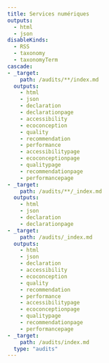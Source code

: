 ```yaml
---
title: Services numériques
outputs:
  - html
  - json
disableKinds:
  - RSS
  - taxonomy
  - taxonomyTerm
cascade:
- _target:
    path: /audits/**/index.md
  outputs:
    - html
    - json
    - declaration
    - declarationpage
    - accessibility
    - ecoconception
    - quality
    - recommendation
    - performance
    - accessibilitypage
    - ecoconceptionpage
    - qualitypage
    - recommendationpage
    - performancepage
- _target:
    path: /audits/**/_index.md
  outputs:
    - html
    - json
    - declaration
    - declarationpage
- _target:
    path: /audits/_index.md
  outputs:
    - html
    - json
    - declaration
    - accessibility
    - ecoconception
    - quality
    - recommendation
    - performance
    - accessibilitypage
    - ecoconceptionpage
    - qualitypage
    - recommendationpage
    - performancepage
- _target:
    path: /audits/index.md
  type: "audits"
---
```

